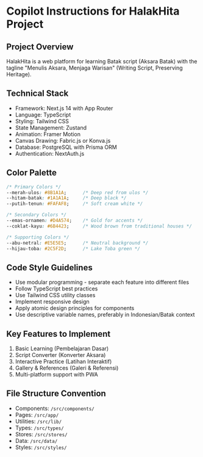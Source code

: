# Copilot Instructions for HalakHita Project

<!-- Use this file to provide workspace-specific custom instructions to Copilot. For more details, visit https://code.visualstudio.com/docs/copilot/copilot-customization#_use-a-githubcopilotinstructionsmd-file -->

## Project Overview
HalakHita is a web platform for learning Batak script (Aksara Batak) with the tagline "Menulis Aksara, Menjaga Warisan" (Writing Script, Preserving Heritage).

## Technical Stack
- Framework: Next.js 14 with App Router
- Language: TypeScript
- Styling: Tailwind CSS
- State Management: Zustand
- Animation: Framer Motion
- Canvas Drawing: Fabric.js or Konva.js
- Database: PostgreSQL with Prisma ORM
- Authentication: NextAuth.js

## Color Palette
```css
/* Primary Colors */
--merah-ulos: #8B1A1A;      /* Deep red from ulos */
--hitam-batak: #1A1A1A;     /* Deep black */
--putih-tenun: #FAFAF8;     /* Soft cream white */

/* Secondary Colors */
--emas-ornamen: #D4A574;    /* Gold for accents */
--coklat-kayu: #6B4423;     /* Wood brown from traditional houses */

/* Supporting Colors */
--abu-netral: #E5E5E5;      /* Neutral background */
--hijau-toba: #2C5F2D;      /* Lake Toba green */
```

## Code Style Guidelines
- Use modular programming - separate each feature into different files
- Follow TypeScript best practices
- Use Tailwind CSS utility classes
- Implement responsive design
- Apply atomic design principles for components
- Use descriptive variable names, preferably in Indonesian/Batak context

## Key Features to Implement
1. Basic Learning (Pembelajaran Dasar)
2. Script Converter (Konverter Aksara)
3. Interactive Practice (Latihan Interaktif)
4. Gallery & References (Galeri & Referensi)
5. Multi-platform support with PWA

## File Structure Convention
- Components: `/src/components/`
- Pages: `/src/app/`
- Utilities: `/src/lib/`
- Types: `/src/types/`
- Stores: `/src/stores/`
- Data: `/src/data/`
- Styles: `/src/styles/`
